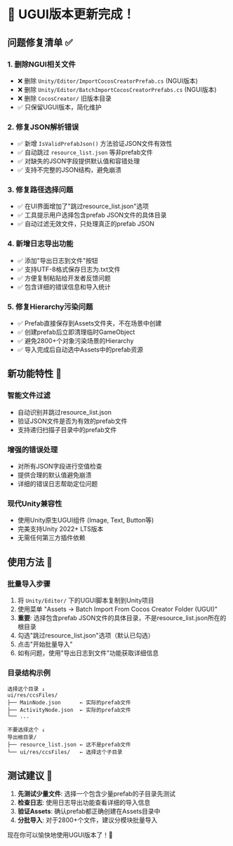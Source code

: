 # 🎉 UGUI版本更新完成！

## 问题修复清单 ✅

### 1. 删除NGUI相关文件
- ❌ 删除 `Unity/Editor/ImportCocosCreatorPrefab.cs` (NGUI版本)
- ❌ 删除 `Unity/Editor/BatchImportCocosCreatorPrefabs.cs` (NGUI版本)  
- ❌ 删除 `CocosCreator/` 旧版本目录
- ✅ 只保留UGUI版本，简化维护

### 2. 修复JSON解析错误
- ✅ 新增 `IsValidPrefabJson()` 方法验证JSON文件有效性
- ✅ 自动跳过 `resource_list.json` 等非prefab文件
- ✅ 对缺失的JSON字段提供默认值和容错处理
- ✅ 支持不完整的JSON结构，避免崩溃

### 3. 修复路径选择问题
- ✅ 在UI界面增加了"跳过resource_list.json"选项
- ✅ 工具提示用户选择包含prefab JSON文件的具体目录
- ✅ 自动过滤无效文件，只处理真正的prefab JSON

### 4. 新增日志导出功能
- ✅ 添加"导出日志到文件"按钮
- ✅ 支持UTF-8格式保存日志为.txt文件
- ✅ 方便复制粘贴给开发者反馈问题
- ✅ 包含详细的错误信息和导入统计

### 5. 修复Hierarchy污染问题
- ✅ Prefab直接保存到Assets文件夹，不在场景中创建
- ✅ 创建prefab后立即清理临时GameObject
- ✅ 避免2800+个对象污染场景的Hierarchy
- ✅ 导入完成后自动选中Assets中的prefab资源

## 新功能特性 🚀

### 智能文件过滤
- 自动识别并跳过resource_list.json
- 验证JSON文件是否为有效的prefab文件
- 支持递归扫描子目录中的prefab文件

### 增强的错误处理
- 对所有JSON字段进行空值检查
- 提供合理的默认值避免崩溃
- 详细的错误日志帮助定位问题

### 现代Unity兼容性
- 使用Unity原生UGUI组件 (Image, Text, Button等)
- 完美支持Unity 2022+ LTS版本
- 无需任何第三方插件依赖

## 使用方法 📖

### 批量导入步骤
1. 将 `Unity/Editor/` 下的UGUI脚本复制到Unity项目
2. 使用菜单 "Assets -> Batch Import From Cocos Creator Folder (UGUI)"
3. **重要**: 选择包含prefab JSON文件的具体目录，不是resource_list.json所在的根目录
4. 勾选"跳过resource_list.json"选项（默认已勾选）
5. 点击"开始批量导入"
6. 如有问题，使用"导出日志到文件"功能获取详细信息

### 目录结构示例
```
选择这个目录 ↓
ui/res/ccsFiles/
├── MainNode.json      ← 实际的prefab文件
├── ActivityNode.json  ← 实际的prefab文件
└── ...

不要选择这个 ↓
导出根目录/
├── resource_list.json ← 这不是prefab文件
└── ui/res/ccsFiles/   ← 选择这个子目录
```

## 测试建议 🧪

1. **先测试少量文件**: 选择一个包含少量prefab的子目录先测试
2. **检查日志**: 使用日志导出功能查看详细的导入信息
3. **验证Assets**: 确认prefab都正确创建在Assets目录中
4. **分批导入**: 对于2800+个文件，建议分模块批量导入

现在你可以愉快地使用UGUI版本了！🎉
